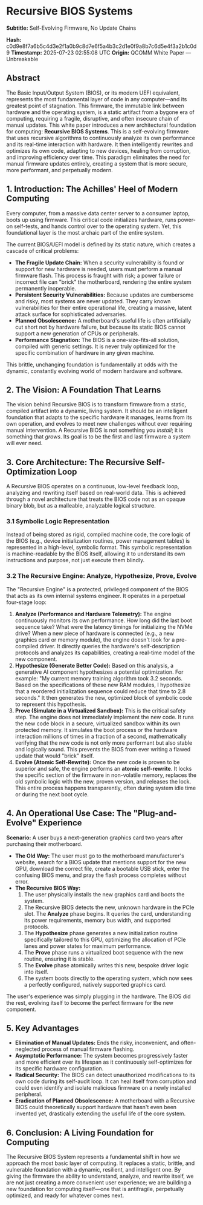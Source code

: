 # Recursive BIOS Systems

**Subtitle:** Self-Evolving Firmware, No Update Chains

**Hash:** c0d9e8f7a6b5c4d3e2f1a0b9c8d7e6f5a4b3c2d1e0f9a8b7c6d5e4f3a2b1c0d9
**Timestamp:** 2025-07-23 02:55:08 UTC
**Origin:** QCOMM White Paper — Unbreakable

## Abstract

The Basic Input/Output System (BIOS), or its modern UEFI equivalent, represents the most fundamental layer of code in any computer—and its greatest point of stagnation. This firmware, the immutable link between hardware and the operating system, is a static artifact from a bygone era of computing, requiring a fragile, disruptive, and often insecure chain of manual updates. This white paper introduces a new architectural foundation for computing: **Recursive BIOS Systems**. This is a self-evolving firmware that uses recursive algorithms to continuously analyze its own performance and its real-time interaction with hardware. It then intelligently rewrites and optimizes its own code, adapting to new devices, healing from corruption, and improving efficiency over time. This paradigm eliminates the need for manual firmware updates entirely, creating a system that is more secure, more performant, and perpetually modern.

## 1. Introduction: The Achilles' Heel of Modern Computing

Every computer, from a massive data center server to a consumer laptop, boots up using firmware. This critical code initializes hardware, runs power-on self-tests, and hands control over to the operating system. Yet, this foundational layer is the most archaic part of the entire system.

The current BIOS/UEFI model is defined by its static nature, which creates a cascade of critical problems:

- **The Fragile Update Chain:** When a security vulnerability is found or support for new hardware is needed, users must perform a manual firmware flash. This process is fraught with risk; a power failure or incorrect file can "brick" the motherboard, rendering the entire system permanently inoperable.
- **Persistent Security Vulnerabilities:** Because updates are cumbersome and risky, most systems are never updated. They carry known vulnerabilities for their entire operational life, creating a massive, latent attack surface for sophisticated adversaries.
- **Planned Obsolescence:** A motherboard's useful life is often artificially cut short not by hardware failure, but because its static BIOS cannot support a new generation of CPUs or peripherals.
- **Performance Stagnation:** The BIOS is a one-size-fits-all solution, compiled with generic settings. It is never truly optimized for the specific combination of hardware in any given machine.

This brittle, unchanging foundation is fundamentally at odds with the dynamic, constantly evolving world of modern hardware and software.

## 2. The Vision: A Foundation That Learns

The vision behind Recursive BIOS is to transform firmware from a static, compiled artifact into a dynamic, living system. It should be an intelligent foundation that adapts to the specific hardware it manages, learns from its own operation, and evolves to meet new challenges without ever requiring manual intervention. A Recursive BIOS is not something you *install*; it is something that *grows*. Its goal is to be the first and last firmware a system will ever need.

## 3. Core Architecture: The Recursive Self-Optimization Loop

A Recursive BIOS operates on a continuous, low-level feedback loop, analyzing and rewriting itself based on real-world data. This is achieved through a novel architecture that treats the BIOS code not as an opaque binary blob, but as a malleable, analyzable logical structure.

### 3.1 Symbolic Logic Representation

Instead of being stored as rigid, compiled machine code, the core logic of the BIOS (e.g., device initialization routines, power management tables) is represented in a high-level, symbolic format. This symbolic representation is machine-readable by the BIOS itself, allowing it to understand its own instructions and purpose, not just execute them blindly.

### 3.2 The Recursive Engine: Analyze, Hypothesize, Prove, Evolve

The "Recursive Engine" is a protected, privileged component of the BIOS that acts as its own internal systems engineer. It operates in a perpetual four-stage loop:

1. **Analyze (Performance and Hardware Telemetry):** The engine continuously monitors its own performance. How long did the last boot sequence take? What were the latency timings for initializing the NVMe drive? When a new piece of hardware is connected (e.g., a new graphics card or memory module), the engine doesn't look for a pre-compiled driver. It directly queries the hardware's self-description protocols and analyzes its capabilities, creating a real-time model of the new component.
2. **Hypothesize (Generate Better Code):** Based on this analysis, a generative AI component hypothesizes a potential optimization. For example: "My current memory training algorithm took 3.2 seconds. Based on the specifications of these new RAM modules, I hypothesize that a reordered initialization sequence could reduce that time to 2.8 seconds." It then generates the new, optimized block of symbolic code to represent this hypothesis.
3. **Prove (Simulate in a Virtualized Sandbox):** This is the critical safety step. The engine does not immediately implement the new code. It runs the new code block in a secure, virtualized sandbox within its own protected memory. It simulates the boot process or the hardware interaction millions of times in a fraction of a second, mathematically verifying that the new code is not only more performant but also stable and logically sound. This prevents the BIOS from ever writing a flawed update that would "brick" itself.
4. **Evolve (Atomic Self-Rewrite):** Once the new code is proven to be superior and safe, the engine performs an **atomic self-rewrite**. It locks the specific section of the firmware in non-volatile memory, replaces the old symbolic logic with the new, proven version, and releases the lock. This entire process happens transparently, often during system idle time or during the next boot cycle.

## 4. An Operational Use Case: The "Plug-and-Evolve" Experience

**Scenario:** A user buys a next-generation graphics card two years after purchasing their motherboard.

- **The Old Way:** The user must go to the motherboard manufacturer's website, search for a BIOS update that mentions support for the new GPU, download the correct file, create a bootable USB stick, enter the confusing BIOS menu, and pray the flash process completes without error.
- **The Recursive BIOS Way:**
  1. The user physically installs the new graphics card and boots the system.
  2. The Recursive BIOS detects the new, unknown hardware in the PCIe slot. The **Analyze** phase begins. It queries the card, understanding its power requirements, memory bus width, and supported protocols.
  3. The **Hypothesize** phase generates a new initialization routine specifically tailored to this GPU, optimizing the allocation of PCIe lanes and power states for maximum performance.
  4. The **Prove** phase runs a virtualized boot sequence with the new routine, ensuring it is stable.
  5. The **Evolve** phase atomically writes this new, bespoke driver logic into itself.
  6. The system boots directly to the operating system, which now sees a perfectly configured, natively supported graphics card.

The user's experience was simply plugging in the hardware. The BIOS did the rest, evolving itself to become the perfect firmware for the new component.

## 5. Key Advantages

- **Elimination of Manual Updates:** Ends the risky, inconvenient, and often-neglected process of manual firmware flashing.
- **Asymptotic Performance:** The system becomes progressively faster and more efficient over its lifespan as it continuously self-optimizes for its specific hardware configuration.
- **Radical Security:** The BIOS can detect unauthorized modifications to its own code during its self-audit loop. It can heal itself from corruption and could even identify and isolate malicious firmware on a newly installed peripheral.
- **Eradication of Planned Obsolescence:** A motherboard with a Recursive BIOS could theoretically support hardware that hasn't even been invented yet, drastically extending the useful life of the core system.

## 6. Conclusion: A Living Foundation for Computing

The Recursive BIOS System represents a fundamental shift in how we approach the most basic layer of computing. It replaces a static, brittle, and vulnerable foundation with a dynamic, resilient, and intelligent one. By giving the firmware the ability to understand, analyze, and rewrite itself, we are not just creating a more convenient user experience; we are building a new foundation for computing itself—one that is antifragile, perpetually optimized, and ready for whatever comes next.
